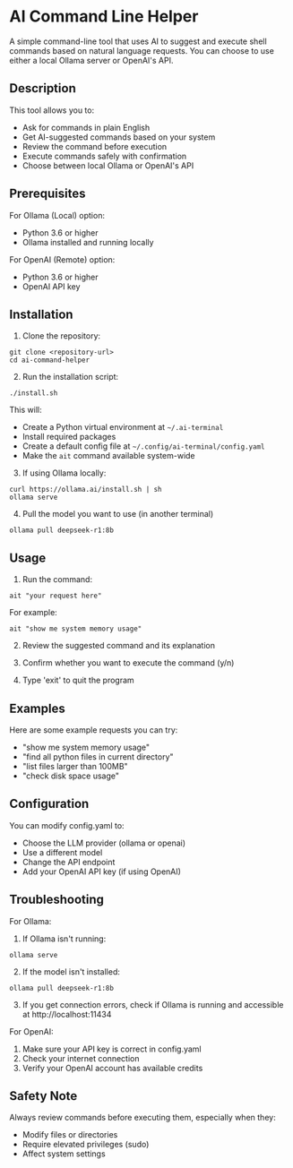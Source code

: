 # AI Command Line Helper

A simple command-line tool that uses AI to suggest and execute shell commands based on natural language requests. You can choose to use either a local Ollama server or OpenAI's API.

## Description

This tool allows you to:
- Ask for commands in plain English
- Get AI-suggested commands based on your system
- Review the command before execution
- Execute commands safely with confirmation
- Choose between local Ollama or OpenAI's API

## Prerequisites

For Ollama (Local) option:
- Python 3.6 or higher
- Ollama installed and running locally

For OpenAI (Remote) option:
- Python 3.6 or higher
- OpenAI API key

## Installation

1. Clone the repository:
```
git clone <repository-url>
cd ai-command-helper
```

2. Run the installation script:
```
./install.sh
```

This will:
- Create a Python virtual environment at `~/.ai-terminal`
- Install required packages
- Create a default config file at `~/.config/ai-terminal/config.yaml`
- Make the `ait` command available system-wide

3. If using Ollama locally:
```
curl https://ollama.ai/install.sh | sh
ollama serve
```

4. Pull the model you want to use (in another terminal)
```
ollama pull deepseek-r1:8b
```

## Usage

1. Run the command:
```
ait "your request here"
```

For example:
```
ait "show me system memory usage"
```

2. Review the suggested command and its explanation

3. Confirm whether you want to execute the command (y/n)

4. Type 'exit' to quit the program

## Examples

Here are some example requests you can try:
- "show me system memory usage"
- "find all python files in current directory"
- "list files larger than 100MB"
- "check disk space usage"

## Configuration

You can modify config.yaml to:
- Choose the LLM provider (ollama or openai)
- Use a different model
- Change the API endpoint
- Add your OpenAI API key (if using OpenAI)

## Troubleshooting

For Ollama:
1. If Ollama isn't running:
```
ollama serve
```

2. If the model isn't installed:
```
ollama pull deepseek-r1:8b
```

3. If you get connection errors, check if Ollama is running and accessible at http://localhost:11434

For OpenAI:
1. Make sure your API key is correct in config.yaml
2. Check your internet connection
3. Verify your OpenAI account has available credits

## Safety Note

Always review commands before executing them, especially when they:
- Modify files or directories
- Require elevated privileges (sudo)
- Affect system settings
